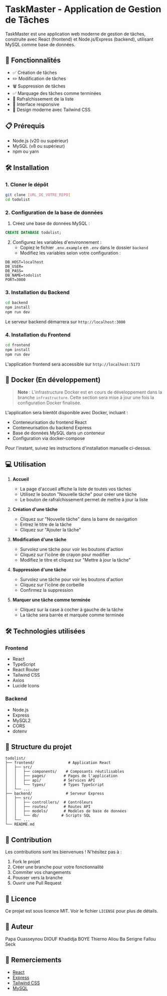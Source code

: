 # TaskMaster - Application de Gestion de Tâches

TaskMaster est une application web moderne de gestion de tâches, construite avec React (frontend) et Node.js/Express (backend), utilisant MySQL comme base de données.

## 🚀 Fonctionnalités

- ✅ Création de tâches
- ✏️ Modification de tâches
- 🗑️ Suppression de tâches
- ✅ Marquage des tâches comme terminées
- 🔄 Rafraîchissement de la liste
- 📱 Interface responsive
- 🎨 Design moderne avec Tailwind CSS

## 📋 Prérequis

- Node.js (v20 ou supérieur)
- MySQL (v8 ou supérieur)
- npm ou yarn

## 🛠️ Installation

### 1. Cloner le dépôt

```bash
git clone [URL_DE_VOTRE_REPO]
cd todolist
```

### 2. Configuration de la base de données

1. Créez une base de données MySQL :

```sql
CREATE DATABASE todolist;
```

2. Configurez les variables d'environnement :
   - Copiez le fichier `.env.example` en `.env` dans le dossier `backend`
   - Modifiez les variables selon votre configuration :

```env
DB_HOST=localhost
DB_USER=
DB_PASS=
DB_NAME=todolist
PORT=3000
```

### 3. Installation du Backend

```bash
cd backend
npm install
npm run dev
```

Le serveur backend démarrera sur `http://localhost:3000`

### 4. Installation du Frontend

```bash
cd frontend
npm install
npm run dev
```

L'application frontend sera accessible sur `http://localhost:5173`

## 🐳 Docker (En développement)

> **Note** : L'infrastructure Docker est en cours de développement dans la branche `infrastructure`.
> Cette section sera mise à jour une fois la configuration Docker finalisée.

L'application sera bientôt disponible avec Docker, incluant :

- Conteneurisation du frontend React
- Conteneurisation du backend Express
- Base de données MySQL dans un conteneur
- Configuration via docker-compose

Pour l'instant, suivez les instructions d'installation manuelle ci-dessus.

## 💻 Utilisation

1. **Accueil**

   - La page d'accueil affiche la liste de toutes vos tâches
   - Utilisez le bouton "Nouvelle tâche" pour créer une tâche
   - Le bouton de rafraîchissement permet de mettre à jour la liste

2. **Création d'une tâche**

   - Cliquez sur "Nouvelle tâche" dans la barre de navigation
   - Entrez le titre de la tâche
   - Cliquez sur "Ajouter la tâche"

3. **Modification d'une tâche**

   - Survolez une tâche pour voir les boutons d'action
   - Cliquez sur l'icône de crayon pour modifier
   - Modifiez le titre et cliquez sur "Mettre à jour la tâche"

4. **Suppression d'une tâche**

   - Survolez une tâche pour voir les boutons d'action
   - Cliquez sur l'icône de corbeille
   - Confirmez la suppression

5. **Marquer une tâche comme terminée**
   - Cliquez sur la case à cocher à gauche de la tâche
   - La tâche sera barrée et marquée comme terminée

## 🛠️ Technologies utilisées

### Frontend

- React
- TypeScript
- React Router
- Tailwind CSS
- Axios
- Lucide Icons

### Backend

- Node.js
- Express
- MySQL2
- CORS
- dotenv

## 📁 Structure du projet

```text
todolist/
├── frontend/               # Application React
│   ├── src/
│   │   ├── components/    # Composants réutilisables
│   │   ├── pages/        # Pages de l'application
│   │   ├── api/          # Services API
│   │   └── types/        # Types TypeScript
│   └── ...
├── backend/               # Serveur Express
│   ├── src/
│   │   ├── controllers/  # Contrôleurs
│   │   ├── routes/       # Routes API
│   │   ├── models/       # Modèles de base de données
│   │   └── db/          # Scripts SQL
│   └── ...
└── README.md
```

## 🤝 Contribution

Les contributions sont les bienvenues ! N'hésitez pas à :

1. Fork le projet
2. Créer une branche pour votre fonctionnalité
3. Commiter vos changements
4. Pousser vers la branche
5. Ouvrir une Pull Request

## 📝 Licence

Ce projet est sous licence MIT. Voir le fichier `LICENSE` pour plus de détails.

## 👥 Auteur
Papa Ouasseynou DIOUF
Khadidja BOYE
Thierno Aliou Ba
Serigne Fallou Seck


## 🙏 Remerciements

- [React](https://reactjs.org/)
- [Express](https://expressjs.com/)
- [Tailwind CSS](https://tailwindcss.com/)
- [MySQL](https://www.mysql.com/)
